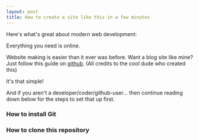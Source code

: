 ```yaml
---
layout: post
title: How to create a site like this in a few minutes
---
```


Here's what's great about modern web development:

Everything you need is online.

Website making is easier than it ever was before. Want a blog site like mine? Just follow this guide on [github](https://github.com/barryclark/jekyll-now). (All credits to the cool dude who created this)

It's that simple!

And if you aren't a developer/coder/github-user... then continue reading down below for the steps to set that up first.

### How to install Git


### How to clone this repository